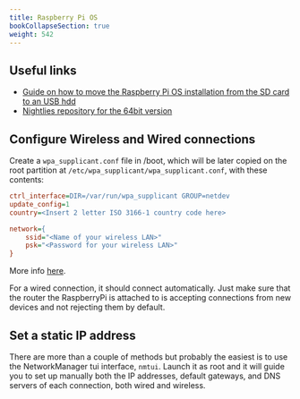 ```yaml
---
title: Raspberry Pi OS
bookCollapseSection: true
weight: 542
---
```


## Useful links

* [Guide on how to move the Raspberry Pi OS installation from the SD card to an USB hdd](https://www.pragmaticlinux.com/2020/08/move-the-raspberry-pi-root-file-system-to-a-usb-drive/)
* [Nightlies repository for the 64bit version](https://downloads.raspberrypi.org/nightlies/)

## Configure Wireless and Wired connections

Create a `wpa_supplicant.conf` file in /boot, which will be later copied on the root partition at `/etc/wpa_supplicant/wpa_supplicant.conf`, with these contents:

```cfg
ctrl_interface=DIR=/var/run/wpa_supplicant GROUP=netdev
update_config=1
country=<Insert 2 letter ISO 3166-1 country code here>

network={
	ssid="<Name of your wireless LAN>"
	psk="<Password for your wireless LAN>"
}
```

More info [here](î200~https://www.raspberrypi.org/documentation/configuration/wireless/headless.md).

For a wired connection, it should connect automatically. Just make sure that the router the RaspberryPi is attached to is accepting connections from new devices and not rejecting them by default.

## Set a static IP address

There are more than a couple of methods but probably the easiest is to use the NetworkManager tui interface, `nmtui`. Launch it as root and it will guide you to set up manually both the IP addresses, default gateways, and DNS servers of each connection, both wired and wireless.
